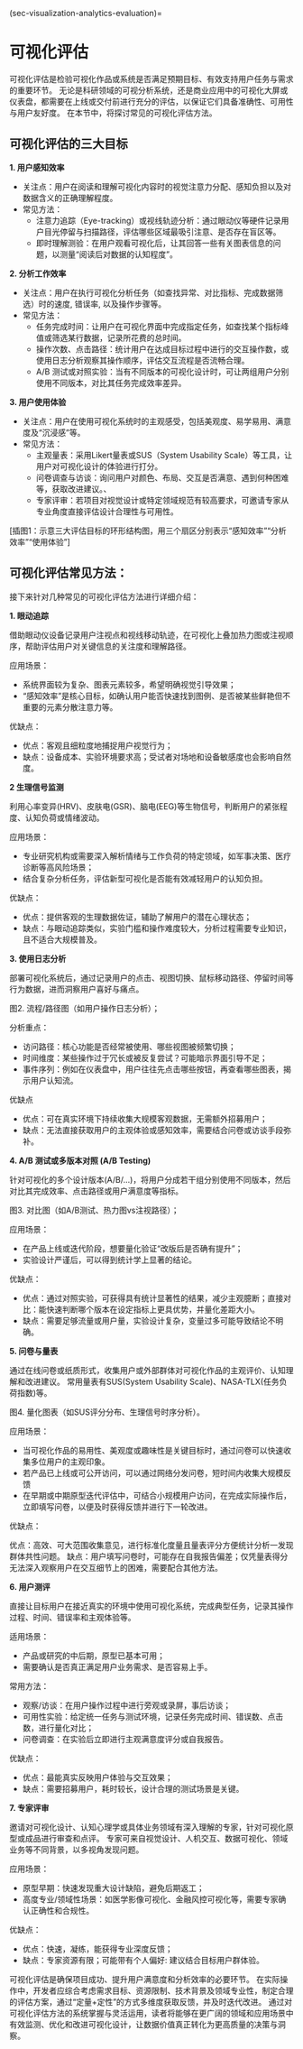 (sec-visualization-analytics-evaluation)=
# 可视化评估

可视化评估是检验可视化作品或系统是否满足预期目标、有效支持用户任务与需求的重要环节。
无论是科研领域的可视分析系统，还是商业应用中的可视化大屏或仪表盘，都需要在上线或交付前进行充分的评估，以保证它们具备准确性、可用性与用户友好度。
在本节中，将探讨常见的可视化评估方法。

## 可视化评估的三大目标

**1. 用户感知效率**

- 关注点：用户在阅读和理解可视化内容时的视觉注意力分配、感知负担以及对数据含义的正确理解程度。
- 常见方法：
  - 注意力追踪（Eye-tracking）或视线轨迹分析：通过眼动仪等硬件记录用户目光停留与扫描路径，评估哪些区域最吸引注意、是否存在盲区等。
  - 即时理解测验：在用户观看可视化后，让其回答一些有关图表信息的问题，以测量“阅读后对数据的认知程度”。

**2. 分析工作效率**

- 关注点：用户在执行可视化分析任务（如查找异常、对比指标、完成数据筛选）时的速度, 错误率, 以及操作步骤等。
- 常见方法：
  - 任务完成时间：让用户在可视化界面中完成指定任务，如查找某个指标峰值或筛选某行数据，记录所花费的总时间。
  - 操作次数、点击路径：统计用户在达成目标过程中进行的交互操作数，或使用日志分析观察其操作顺序，评估交互流程是否流畅合理。
  - A/B 测试或对照实验：当有不同版本的可视化设计时，可让两组用户分别使用不同版本，对比其任务完成效率差异。

**3. 用户使用体验**

- 关注点：用户在使用可视化系统时的主观感受，包括美观度、易学易用、满意度及“沉浸感”等。
- 常见方法：
  - 主观量表：采用Likert量表或SUS（System Usability Scale）等工具，让用户对可视化设计的体验进行打分。
  - 问卷调查与访谈：询问用户对颜色、布局、交互是否满意、遇到何种困难等，获取改进建议。、
  - 专家评审：若项目对视觉设计或特定领域规范有较高要求，可邀请专家从专业角度直接评估设计合理性与可用性。



[插图1：示意三大评估目标的环形结构图，用三个扇区分别表示“感知效率”“分析效率”“使用体验”]


## 可视化评估常见方法：

接下来针对几种常见的可视化评估方法进行详细介绍：


**1. 眼动追踪**

借助眼动仪设备记录用户注视点和视线移动轨迹，在可视化上叠加热力图或注视顺序，帮助评估用户对关键信息的关注度和理解路径。

应用场景：

- 系统界面较为复杂、图表元素较多，希望明确视觉引导效果；
- “感知效率”是核心目标，如确认用户能否快速找到图例、是否被某些鲜艳但不重要的元素分散注意力等。

优缺点：

- 优点：客观且细粒度地捕捉用户视觉行为；
- 缺点：设备成本、实验环境要求高；受试者对场地和设备敏感度也会影响自然度。

**2 生理信号监测**

利用心率变异(HRV)、皮肤电(GSR)、脑电(EEG)等生物信号，判断用户的紧张程度、认知负荷或情绪波动。

应用场景：

- 专业研究机构或需要深入解析情绪与工作负荷的特定领域，如军事决策、医疗诊断等高风险场景；
- 结合复杂分析任务，评估新型可视化是否能有效减轻用户的认知负担。

优缺点：

- 优点：提供客观的生理数据佐证，辅助了解用户的潜在心理状态；
- 缺点：与眼动追踪类似，实验门槛和操作难度较大，分析过程需要专业知识，且不适合大规模普及。


**3. 使用日志分析** 

部署可视化系统后，通过记录用户的点击、视图切换、鼠标移动路径、停留时间等行为数据，进而洞察用户喜好与痛点。

图2. 流程/路径图（如用户操作日志分析）；


分析重点：

- 访问路径：核心功能是否经常被使用、哪些视图被频繁切换；
- 时间维度：某些操作过于冗长或被反复尝试？可能暗示界面引导不足；
- 事件序列：例如在仪表盘中，用户往往先点击哪些按钮，再查看哪些图表，揭示用户认知流。

优缺点

- 优点：可在真实环境下持续收集大规模客观数据，无需额外招募用户；
- 缺点：无法直接获取用户的主观体验或感知效率，需要结合问卷或访谈手段弥补。

**4. A/B 测试或多版本对照 (A/B Testing)**

针对可视化的多个设计版本(A/B/...)，将用户分成若干组分别使用不同版本，然后对比其完成效率、点击路径或用户满意度等指标。

图3. 对比图（如A/B测试、热力图vs注视路径）；

应用场景：

- 在产品上线或迭代阶段，想要量化验证“改版后是否确有提升”；
- 实验设计严谨后，可以得到统计学上显著的结论。

优缺点：

- 优点：通过对照实验，可获得具有统计显著性的结果，减少主观臆断；直接对比：能快速判断哪个版本在设定指标上更具优势，并量化差距大小。
- 缺点：需要足够流量或用户量，实验设计复杂，变量过多可能导致结论不明确。

**5. 问卷与量表**

通过在线问卷或纸质形式，收集用户或外部群体对可视化作品的主观评价、认知理解和改进建议。
常用量表有SUS(System Usability Scale)、NASA-TLX(任务负荷指数)等。

图4. 量化图表（如SUS评分分布、生理信号时序分析）。

应用场景：

- 当可视化作品的易用性、美观度或趣味性是关键目标时，通过问卷可以快速收集多位用户的主观印象。
- 若产品已上线或可公开访问，可以通过网络分发问卷，短时间内收集大规模反馈
- 在早期或中期原型迭代评估中，可结合小规模用户访问，在完成实际操作后，立即填写问卷，以便及时获得反馈并进行下一轮改进。

优缺点：

优点：高效、可大范围收集意见，进行标准化度量且量表评分方便统计分析一发现群体共性问题。
缺点：用户填写问卷时，可能存在自我报告偏差；仅凭量表得分无法深入观察用户在交互细节上的困难，需要配合其他方法。


**6. 用户测评**

直接让目标用户在接近真实的环境中使用可视化系统，完成典型任务，记录其操作过程、时间、错误率和主观体验等。

适用场景：

- 产品或研究的中后期，原型已基本可用；
- 需要确认是否真正满足用户业务需求、是否容易上手。

常用方法：

- 观察/访谈：在用户操作过程中进行旁观或录屏，事后访谈；
- 可用性实验：给定统一任务与测试环境，记录任务完成时间、错误数、点击数，进行量化对比；
- 问卷调查：在实验后立即进行主观满意度评分或自我报告。

优缺点：

- 优点：最能真实反映用户体验与交互效果；
- 缺点：需要招募用户，耗时较长，设计合理的测试场景是关键。

**7. 专家评审**

邀请对可视化设计、认知心理学或具体业务领域有深入理解的专家，针对可视化原型或成品进行审查和点评。
专家可来自视觉设计、人机交互、数据可视化、领域业务等不同背景，以多视角发现问题。

应用场景：

- 原型早期：快速发现重大设计缺陷，避免后期返工；
- 高度专业/领域性场景：如医学影像可视化、金融风控可视化等，需要专家确认正确性和合规性。

优缺点：

- 优点：快速，凝练，能获得专业深度反馈；
- 缺点：专家资源有限；可能带有个人偏好: 建议结合目标用户群体验。


可视化评估是确保项目成功、提升用户满意度和分析效率的必要环节。
在实际操作中，开发者应综合考虑需求目标、资源限制、技术背景及领域专业性，制定合理的评估方案，通过“定量+定性”的方式多维度获取反馈，并及时迭代改进。
通过对可视化评估方法的系统掌握与灵活运用，读者将能够在更广阔的领域和应用场景中有效监测、优化和改进可视化设计，让数据价值真正转化为更高质量的决策与洞察。